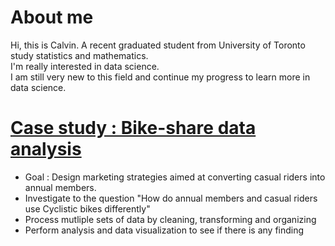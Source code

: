# About me

Hi, this is Calvin. A recent graduated student from University of Toronto study statistics and mathematics.<br/>
I'm really interested in data science. <br/>
I am still very new to this field and continue my progress to learn more in data science.

# [Case study : Bike-share data analysis](https://github.com/CaIvin-Chiu/Bike-share-data-analysis)
* Goal : Design marketing strategies aimed at converting casual riders into annual members.
* Investigate to the question "How do annual members and casual riders use Cyclistic bikes differently"
* Process mutliple sets of data by cleaning, transforming and organizing
* Perform analysis and data visualization to see if there is any finding
